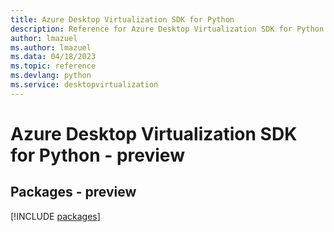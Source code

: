 ```yaml
---
title: Azure Desktop Virtualization SDK for Python
description: Reference for Azure Desktop Virtualization SDK for Python
author: lmazuel
ms.author: lmazuel
ms.data: 04/18/2023
ms.topic: reference
ms.devlang: python
ms.service: desktopvirtualization
---
```

# Azure Desktop Virtualization SDK for Python - preview
## Packages - preview
[!INCLUDE [packages](desktop-virtualization-index.md)]